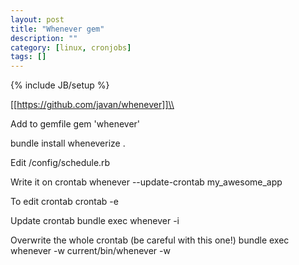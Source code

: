 ```yaml
---
layout: post
title: "Whenever gem"
description: ""
category: [linux, cronjobs]
tags: []
---
```

{% include JB/setup %}

[[https://github.com/javan/whenever]]\\

Add to gemfile
  gem 'whenever'

  bundle install
  wheneverize .
  
Edit /config/schedule.rb
  
Write it on crontab
  whenever --update-crontab my_awesome_app

To edit crontab
  crontab -e

Update crontab
  bundle exec whenever -i

Overwrite the whole crontab (be careful with this one!)
  bundle exec whenever -w
  current/bin/whenever -w
